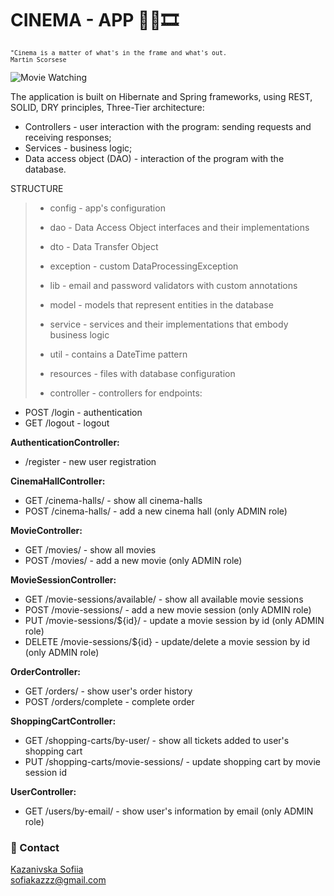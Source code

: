 # __CINEMA - APP 🍿👀🎞__

<sub>   
	
	"Cinema is a matter of what's in the frame and what's out.
	Martin Scorsese
	
 </sub>
 
 ![Movie Watching](https://media.giphy.com/media/ZcnTGzZtdOg5i/giphy.gif)

The application is built on Hibernate and Spring frameworks, using REST, SOLID, DRY principles, Three-Tier architecture:

- Controllers - user interaction with the program: sending requests and receiving responses;
- Services - business logic;
- Data access object (DAO) - interaction of the program with the database.


STRUCTURE
>
>- config - app's configuration
>
>- dao - Data Access Object interfaces and their implementations
>
>- dto - Data Transfer Object
> 
>- exception - custom DataProcessingException
>
>- lib - email and password validators with custom annotations
>
>- model - models that represent entities in the database
>
>- service - services and their implementations that embody business logic
>
>- util - contains a DateTime pattern
>
>- resources - files with database configuration
>
>- controller - controllers for endpoints:

- POST /login - authentication
- GET /logout - logout


__AuthenticationController:__

- /register - new user registration

__CinemaHallController:__

- GET /cinema-halls/ - show all cinema-halls
- POST /cinema-halls/ - add a new cinema hall (only ADMIN role)

__MovieController:__

- GET /movies/ - show all movies
- POST /movies/ - add a new movie (only ADMIN role)

__MovieSessionController:__

- GET /movie-sessions/available/ - show all available movie sessions
- POST /movie-sessions/ - add a new movie session (only ADMIN role)
- PUT /movie-sessions/${id}/ - update a movie session by id (only ADMIN role)
- DELETE /movie-sessions/${id} - update/delete a movie session by id (only ADMIN role)

__OrderController:__

- GET /orders/ - show user's order history
- POST /orders/complete - complete order

__ShoppingCartController:__

- GET /shopping-carts/by-user/ - show all tickets added to user's shopping cart
- PUT /shopping-carts/movie-sessions/ - update shopping cart by movie session id

__UserController:__

- GET /users/by-email/ - show user's information by email (only ADMIN role)







### 📩 Contact
[Kazanivska Sofiia](https://www.linkedin.com/in/sofiia-kazanivska-40a413232/) <br>
sofiakazzz@gmail.com




